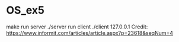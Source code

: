 # OS_ex5
make
run server ./server
run client ./client 127.0.0.1
Credit: https://www.informit.com/articles/article.aspx?p=23618&seqNum=4
